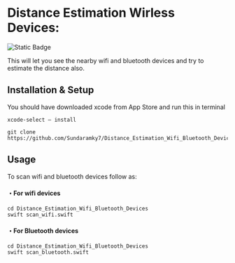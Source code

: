 # Distance Estimation Wirless Devices:
![Static Badge](https://img.shields.io/badge/platform-MacOs-lightgrey)

This will let you see the nearby wifi and bluetooth devices and try to estimate the distance also.

## Installation & Setup
<p> You should have downloaded xcode from App Store and run this in terminal  </p>

    xcode-select — install
    
    git clone https://github.com/Sundaramky7/Distance_Estimation_Wifi_Bluetooth_Devices.git

## Usage 
<p>To scan wifi and bluetooth devices follow as:<p>
<h4>・For wifi devices</h4>

    cd Distance_Estimation_Wifi_Bluetooth_Devices
    swift scan_wifi.swift

<h4>・For Bluetooth devices</h4>

    cd Distance_Estimation_Wifi_Bluetooth_Devices
    swift scan_bluetooth.swift

